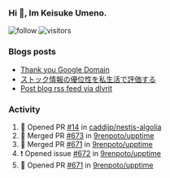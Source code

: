 ### Hi 👋, Im Keisuke Umeno.

<!--
**9renpoto/9renpoto** is a ✨ _special_ ✨ repository because its `README.md` (this file) appears on your GitHub profile.

Here are some ideas to get you started:

- 🔭 I’m currently working on ...
- 🌱 I’m currently learning ...
- 👯 I’m looking to collaborate on ...
- 🤔 I’m looking for help with ...
- 💬 Ask me about ...
- 📫 How to reach me: ...
- 😄 Pronouns: ...
- ⚡ Fun fact: ...
-->

![follow](https://img.shields.io/github/followers/9renpoto?label=Follow&style=social)
![visitors](https://komarev.com/ghpvc/?username=9renpoto&label=Profile%20views&color=0e75b6&style=flat)

### Blogs posts

<!-- BLOG-POST-LIST:START -->
- [Thank you Google Domain](https://9renpoto.win/entry/2023/07/08/new-domain)
- [ストック情報の優位性を私生活で評価する](https://9renpoto.win/entry/2023/05/28/stock)
- [Post blog rss feed via dlvrit](https://9renpoto.win/entry/2023/05/21/twitter-post)
<!-- BLOG-POST-LIST:END -->

### Activity

<!--START_SECTION:activity-->
1. 💪 Opened PR [#14](https://github.com/caddijp/nestjs-algolia/pull/14) in [caddijp/nestjs-algolia](https://github.com/caddijp/nestjs-algolia)
2. 🎉 Merged PR [#673](https://github.com/9renpoto/upptime/pull/673) in [9renpoto/upptime](https://github.com/9renpoto/upptime)
3. 🎉 Merged PR [#671](https://github.com/9renpoto/upptime/pull/671) in [9renpoto/upptime](https://github.com/9renpoto/upptime)
4. ❗ Opened issue [#672](https://github.com/9renpoto/upptime/issues/672) in [9renpoto/upptime](https://github.com/9renpoto/upptime)
5. 💪 Opened PR [#671](https://github.com/9renpoto/upptime/pull/671) in [9renpoto/upptime](https://github.com/9renpoto/upptime)
<!--END_SECTION:activity-->

<!--START_SECTION:waka-->
<!--END_SECTION:waka-->
